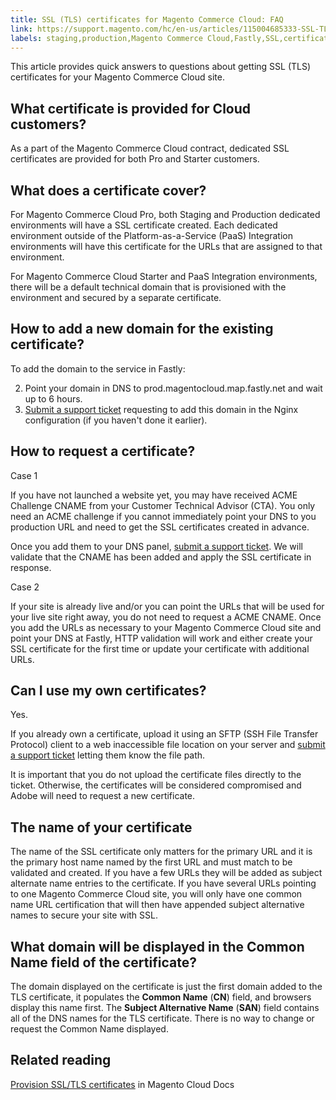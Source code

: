 ```yaml
---
title: SSL (TLS) certificates for Magento Commerce Cloud: FAQ
link: https://support.magento.com/hc/en-us/articles/115004685333-SSL-TLS-certificates-for-Magento-Commerce-Cloud-FAQ
labels: staging,production,Magento Commerce Cloud,Fastly,SSL,certificate,domain,DNS,FAQ
---
```


 This article provides quick answers to questions about getting SSL (TLS) certificates for your Magento Commerce Cloud site.  

  What certificate is provided for Cloud customers?
--------------------------------------------------

 As a part of the Magento Commerce Cloud contract, dedicated SSL certificates are provided for both Pro and Starter customers. 

 What does a certificate cover?
------------------------------

 For Magento Commerce Cloud Pro, both Staging and Production dedicated environments will have a SSL certificate created. Each dedicated environment outside of the Platform-as-a-Service (PaaS) Integration environments will have this certificate for the URLs that are assigned to that environment.

 For Magento Commerce Cloud Starter and PaaS Integration environments, there will be a default technical domain that is provisioned with the environment and secured by a separate certificate. 

 How to add a new domain for the existing certificate?
-----------------------------------------------------

 To add the domain to the service in Fastly: 

 
 2.  Point your domain in DNS to prod.magentocloud.map.fastly.net and wait up to 6 hours. 
 4.  [Submit a support ticket](https://support.magento.com/hc/en-us/articles/360000913794#submit-ticket) requesting to add this domain in the Nginx configuration (if you haven't done it earlier). 
 
  How to request a certificate?
------------------------------

 Case 1 

 If you have not launched a website yet, you may have received ACME Challenge CNAME from your Customer Technical Advisor (CTA). You only need an ACME challenge if you cannot immediately point your DNS to you production URL and need to get the SSL сertificates created in advance. 

 Once you add them to your DNS panel, [submit a support ticket](https://support.magento.com/hc/en-us/articles/360000913794#submit-ticket). We will validate that the CNAME has been added and apply the SSL certificate in response. 

 Case 2

 If your site is already live and/or you can point the URLs that will be used for your live site right away, you do not need to request a ACME CNAME. Once you add the URLs as necessary to your Magento Commerce Cloud site and point your DNS at Fastly, HTTP validation will work and either create your SSL сertificate for the first time or update your certificate with additional URLs.

  Can I use my own certificates?
-------------------------------

 Yes. 

 If you already own a certificate, upload it using an SFTP (SSH File Transfer Protocol) client to a web inaccessible file location on your server and [submit a support ticket](https://support.magento.com/hc/en-us/articles/360000913794#submit-ticket) letting them know the file path.   


 It is important that you do not upload the certificate files directly to the ticket. Otherwise, the certificates will be considered compromised and Adobe will need to request a new certificate.

 The name of your certificate
----------------------------

 The name of the SSL certificate only matters for the primary URL and it is the primary host name named by the first URL and must match to be validated and created. If you have a few URLs they will be added as subject alternate name entries to the certificate. If you have several URLs pointing to one Magento Commerce Cloud site, you will only have one common name URL certification that will then have appended subject alternative names to secure your site with SSL. 

 What domain will be displayed in the Common Name field of the certificate?
--------------------------------------------------------------------------

 The domain displayed on the certificate is just the first domain added to the TLS certificate, it populates the **Common Name** (**CN**) field, and browsers display this name first. The **Subject Alternative Name** (**SAN**) field contains all of the DNS names for the TLS certificate. There is no way to change or request the Common Name displayed.

 Related reading
---------------

 [Provision SSL/TLS certificates](https://devdocs.magento.com/cloud/cdn/configure-fastly.html#provision-ssltls-certificates) in Magento Cloud Docs

 